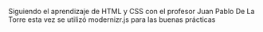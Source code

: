 Siguiendo el aprendizaje de HTML y CSS con el profesor Juan Pablo De La Torre 
esta vez se utilizó modernizr.js para las buenas prácticas 
